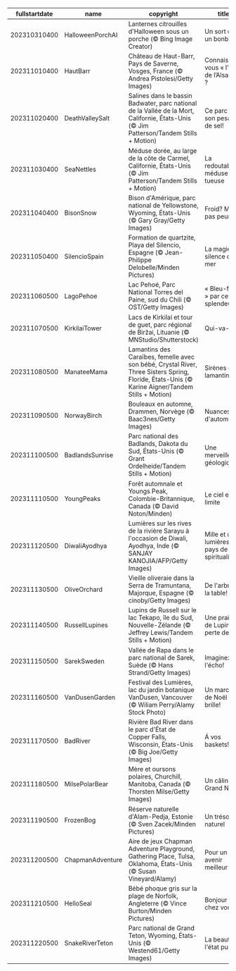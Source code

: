 |fullstartdate|name|copyright|title|image|
|--|--|--|--|--|
202310310400|HalloweenPorchAI|Lanternes citrouilles d'Halloween sous un porche (© Bing Image Creator)|Un sort ou un bonbon?|![](/fr-CA/2023/11/202310310400HalloweenPorchAI.jpg)|
202311010400|HautBarr|Château de Haut-Barr, Pays de Saverne, Vosges, France (© Andrea Pistolesi/Getty Images)|Connaissez-vous « l’œil de l’Alsace » ?|![](/fr-CA/2023/11/202311010400HautBarr.jpg)|
202311020400|DeathValleySalt|Salines dans le bassin Badwater, parc national de la Vallée de la Mort, Californie, États-Unis (© Jim Patterson/Tandem Stills + Motion)|Ce parc vaut son pesant… de sel!|![](/fr-CA/2023/11/202311020400DeathValleySalt.jpg)|
202311030400|SeaNettles|Méduse dorée, au large de la côte de Carmel, Californie, États-Unis (© Jim Patterson/Tandem Stills + Motion)|La redoutable méduse tueuse|![](/fr-CA/2023/11/202311030400SeaNettles.jpg)|
202311040400|BisonSnow|Bison d'Amérique, parc national de Yellowstone, Wyoming, États-Unis (© Gary Gray/Getty Images)|Froid? Même pas peur!|![](/fr-CA/2023/11/202311040400BisonSnow.jpg)|
202311050400|SilencioSpain|Formation de quartzite, Playa del Silencio, Espagne (© Jean-Philippe Delobelle/Minden Pictures)|La magie du silence de la mer|![](/fr-CA/2023/11/202311050400SilencioSpain.jpg)|
202311060500|LagoPehoe|Lac Pehoé, Parc National Torres del Paine, sud du Chili (© OST/Getty Images)|« Bleu-ffés » par cette splendeur!|![](/fr-CA/2023/11/202311060500LagoPehoe.jpg)|
202311070500|KirkilaiTower|Lacs de Kirkilai et tour de guet, parc régional de Biržai, Lituanie (© MNStudio/Shutterstock)|Qui-va-là!|![](/fr-CA/2023/11/202311070500KirkilaiTower.jpg)|
202311080500|ManateeMama|Lamantins des Caraïbes, femelle avec son bébé, Crystal River, Three Sisters Spring, Floride, États-Unis (© Karine Aigner/Tandem Stills + Motion)|Sirènes ou lamantins?|![](/fr-CA/2023/11/202311080500ManateeMama.jpg)|
202311090500|NorwayBirch|Bouleaux en automne, Drammen, Norvège (© Baac3nes/Getty Images)|Nuances d'automne|![](/fr-CA/2023/11/202311090500NorwayBirch.jpg)|
202311100500|BadlandsSunrise|Parc national des Badlands, Dakota du Sud, États-Unis (© Grant Ordelheide/Tandem Stills + Motion)|Une merveille géologique|![](/fr-CA/2023/11/202311100500BadlandsSunrise.jpg)|
202311110500|YoungPeaks|Forêt automnale et Youngs Peak, Colombie-Britannique, Canada (© David Noton/Minden)|Le ciel est la limite|![](/fr-CA/2023/11/202311110500YoungPeaks.jpg)|
202311120500|DiwaliAyodhya|Lumières sur les rives de la rivière Sarayu à l'occasion de Diwali, Ayodhya, Inde (© SANJAY KANOJIA/AFP/Getty Images)|Mille et une lumières au pays de la spiritualité|![](/fr-CA/2023/11/202311120500DiwaliAyodhya.jpg)|
202311130500|OliveOrchard|Vieille oliveraie dans la Serra de Tramuntana, Majorque, Espagne (© cinoby/Getty Images)|De l'arbre à la table!|![](/fr-CA/2023/11/202311130500OliveOrchard.jpg)|
202311140500|RussellLupines|Lupins de Russell sur le lac Tekapo, île du Sud, Nouvelle-Zélande (© Jeffrey Lewis/Tandem Stills + Motion)|Une prairie de Lupins à perte de vue|![](/fr-CA/2023/11/202311140500RussellLupines.jpg)|
202311150500|SarekSweden|Vallée de Rapa dans le parc national de Sarek, Suède (© Hans Strand/Getty Images)|Imaginez l'écho!|![](/fr-CA/2023/11/202311150500SarekSweden.jpg)|
202311160500|VanDusenGarden|Festival des Lumières, lac du jardin botanique VanDusen, Vancouver (© Wiliam Perry/Alamy Stock Photo)|Un marché de Noël qui brille!|![](/fr-CA/2023/11/202311160500VanDusenGarden.jpg)|
202311170500|BadRiver|Rivière Bad River dans le parc d'État de Copper Falls, Wisconsin, États-Unis (© Big Joe/Getty Images)|Á vos baskets!|![](/fr-CA/2023/11/202311170500BadRiver.jpg)|
202311180500|MilsePolarBear|Mère et oursons polaires, Churchill, Manitoba, Canada (© Thorsten Milse/Getty Images)|Un câlin du Grand Nord!|![](/fr-CA/2023/11/202311180500MilsePolarBear.jpg)|
202311190500|FrozenBog|Réserve naturelle d'Alam-Pedja, Estonie (© Sven Zacek/Minden Pictures)|Un trésor naturel|![](/fr-CA/2023/11/202311190500FrozenBog.jpg)|
202311200500|ChapmanAdventure|Aire de jeux Chapman Adventure Playground, Gathering Place, Tulsa, Oklahoma, États-Unis (© Susan Vineyard/Alamy)|Pour un avenir meilleur|![](/fr-CA/2023/11/202311200500ChapmanAdventure.jpg)|
202311210500|HelloSeal|Bébé phoque gris sur la plage de Norfolk, Angleterre (© Vince Burton/Minden Pictures)|Bonjour chez vous!|![](/fr-CA/2023/11/202311210500HelloSeal.jpg)|
202311220500|SnakeRiverTeton|Parc national de Grand Teton, Wyoming, États-Unis (© Westend61/Getty Images)|La beauté à l'état pur|![](/fr-CA/2023/11/202311220500SnakeRiverTeton.jpg)|
